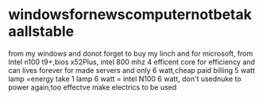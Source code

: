 # windowsfornewscomputernotbetakaallstable
from my windows and donot forget to buy my linch and for microsoft, from Intel n100 t9+,bios x52Plus, intel 800 mhz 4 efficent core for efficiency and can lives forever for made servers and only 6 watt,cheap paid billing 5 watt lamp =energy take 1 lamp  6 watt = intel N100 6 watt, don't usednuke to power again,too effectve make electrics to be used
